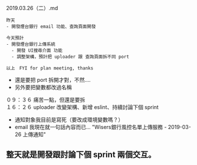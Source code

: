 2019.03.26（二）.md
```
昨天
- 開發煙台銀行 email 功能、查詢頁面開發

今天預計
- 開發煙台銀行上傳系統
  - 開發 UI搜尋介面 功能
  - 調整架構，預計把 uploader 跟 查詢頁面拆不同 port

以上　FYI for plan meeting, thanks
```

- 還是要把 port 拆開才對，不然....  
- 另外要把變數都改過名稱  

０９：３６ 痛苦一點，但還是要拆  
１６：２６ uploader 改變架構、新增 eslint、持續討論下個 sprint  

- 通知對象我目前是寫死（要改成環境變數嗎？）
- email 我現在就一句話內容而已... 
 "Wisers銀行風控名單上傳服務 - 2019-03-26 上傳通知"
 
 ## 整天就是開發跟討論下個 sprint 兩個交互。
